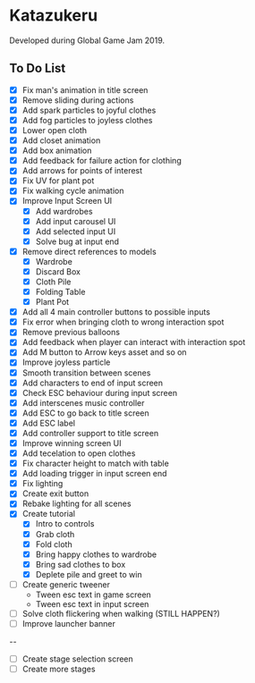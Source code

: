 # Katazukeru

Developed during Global Game Jam 2019.

## To Do List

- [x] Fix man's animation in title screen
- [x] Remove sliding during actions
- [x] Add spark particles to joyful clothes
- [x] Add fog particles to joyless clothes
- [x] Lower open cloth
- [x] Add closet animation
- [x] Add box animation
- [x] Add feedback for failure action for clothing
- [x] Add arrows for points of interest
- [x] Fix UV for plant pot
- [x] Fix walking cycle animation
- [x] Improve Input Screen UI
    - [x] Add wardrobes
    - [x] Add input carousel UI
    - [x] Add selected input UI
    - [x] Solve bug at input end
- [x] Remove direct references to models
    - [x] Wardrobe
    - [x] Discard Box
    - [x] Cloth Pile
    - [x] Folding Table
    - [x] Plant Pot
- [x] Add all 4 main controller buttons to possible inputs
- [x] Fix error when bringing cloth to wrong interaction spot
- [x] Remove previous balloons
- [x] Add feedback when player can interact with interaction spot
- [x] Add M button to Arrow keys asset and so on
- [x] Improve joyless particle
- [x] Smooth transition between scenes
- [x] Add characters to end of input screen
- [x] Check ESC behaviour during input screen
- [x] Add interscenes music controller
- [x] Add ESC to go back to title screen
- [x] Add ESC label
- [x] Add controller support to title screen
- [x] Improve winning screen UI
- [x] Add tecelation to open clothes
- [x] Fix character height to match with table
- [x] Add loading trigger in input screen end
- [x] Fix lighting
- [x] Create exit button
- [x] Rebake lighting for all scenes
- [x] Create tutorial
    - [x] Intro to controls
    - [x] Grab cloth
    - [x] Fold cloth
    - [x] Bring happy clothes to wardrobe
    - [x] Bring sad clothes to box
    - [x] Deplete pile and greet to win
- [ ] Create generic tweener
    - Tween esc text in game screen
    - Tween esc text in input screen
- [ ] Solve cloth flickering when walking (STILL HAPPEN?)
- [ ] Improve launcher banner

--

- [ ] Create stage selection screen
- [ ] Create more stages
